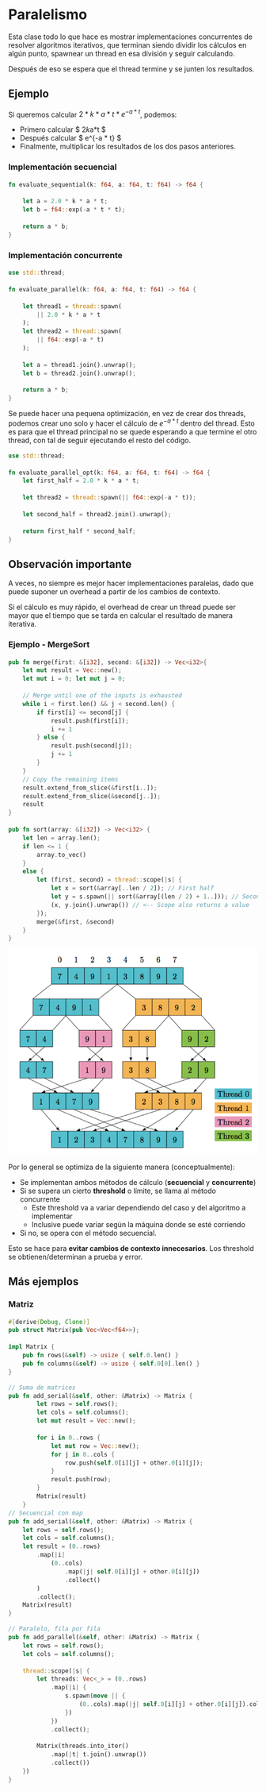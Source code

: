 # Paralelismo
Esta clase todo lo que hace es mostrar implementaciones concurrentes de resolver algoritmos iterativos, que terminan siendo dividir los cálculos en algún punto, spawnear un thread en esa división y seguir calculando.

Después de eso se espera que el thread termine y se junten los resultados.
## Ejemplo
Si queremos calcular $2*k*a*t*e^{-a * t}$, podemos:
- Primero calcular $ 2*k*a*t $
- Después calcular $ e^{-a * t} $
- Finalmente, multiplicar los resultados de los dos pasos anteriores.

### Implementación secuencial
```rust
fn evaluate_sequential(k: f64, a: f64, t: f64) -> f64 {

    let a = 2.0 * k * a * t;
    let b = f64::exp(-a * t * t);
    
    return a * b;
}
```

### Implementación concurrente
```rust
use std::thread;

fn evaluate_parallel(k: f64, a: f64, t: f64) -> f64 {

    let thread1 = thread::spawn(
        || 2.0 * k * a * t
    );
    let thread2 = thread::spawn(
        || f64::exp(-a * t)
    );

    let a = thread1.join().unwrap();
    let b = thread2.join().unwrap();

    return a * b;
}
```

Se puede hacer una pequena optimización, en vez de crear dos threads, podemos crear uno solo y hacer el cálculo de $e^{-a * t}$ dentro del thread. Esto es para que el thread principal no se quede esperando a que termine el otro thread, con tal de seguir ejecutando el resto del código.

```rust
use std::thread;

fn evaluate_parallel_opt(k: f64, a: f64, t: f64) -> f64 {
    let first_half = 2.0 * k * a * t;

    let thread2 = thread::spawn(|| f64::exp(-a * t));

    let second_half = thread2.join().unwrap();

    return first_half * second_half;
}
```

## Observación importante
A veces, no siempre es mejor hacer implementaciones paralelas, dado que puede suponer un overhead a partir de los cambios de contexto.

Si el cálculo es muy rápido, el overhead de crear un thread puede ser mayor que el tiempo que se tarda en calcular el resultado de manera iterativa.

### Ejemplo - MergeSort
```rust
pub fn merge(first: &[i32], second: &[i32]) -> Vec<i32>{
    let mut result = Vec::new();
    let mut i = 0; let mut j = 0;
    
    // Merge until one of the inputs is exhausted
    while i < first.len() && j < second.len() {
        if first[i] <= second[j] {
            result.push(first[i]);
            i += 1
        } else {
            result.push(second[j]);
            j += 1
        }
    }
    // Copy the remaining items
    result.extend_from_slice(&first[i..]);
    result.extend_from_slice(&second[j..]);
    result
}

pub fn sort(array: &[i32]) -> Vec<i32> {
    let len = array.len();
    if len <= 1 {
        array.to_vec()
    }
    else {
        let (first, second) = thread::scope(|s| {
            let x = sort(&array[..len / 2]); // First half
            let y = s.spawn(|| sort(&array[(len / 2) + 1..])); // Second half
            (x, y.join().unwrap()) // <-- Scope also returns a value
        });
        merge(&first, &second)
    }
}
```

![mergesort](mergesort.png)

Por lo general se optimiza de la siguiente manera (conceptualmente):
- Se implementan ambos métodos de cálculo (**secuencial** y **concurrente**)
- Si se supera un cierto **threshold** o límite, se llama al método concurrente
  - Este threshold va a variar dependiendo del caso y del algoritmo a implementar
  - Inclusive puede variar según la máquina donde se esté corriendo
- Si no, se opera con el método secuencial.

Esto se hace para **evitar cambios de contexto innecesarios**. Los threshold se obtienen/determinan a prueba y error.

## Más ejemplos

### Matriz
```rust
#[derive(Debug, Clone)]
pub struct Matrix(pub Vec<Vec<f64>>);

impl Matrix {
    pub fn rows(&self) -> usize { self.0.len() }
    pub fn columns(&self) -> usize { self.0[0].len() }
}
```

```rust
// Suma de matrices
pub fn add_serial(&self, other: &Matrix) -> Matrix {
        let rows = self.rows();
        let cols = self.columns();
        let mut result = Vec::new();

        for i in 0..rows {
            let mut row = Vec::new();
            for j in 0..cols {
                row.push(self.0[i][j] + other.0[i][j]);
            }
            result.push(row);
        }
        Matrix(result)
    }
// Secuencial con map
pub fn add_serial(&self, other: &Matrix) -> Matrix {
    let rows = self.rows();
    let cols = self.columns();
    let result = (0..rows)
        .map(|i|
            (0..cols)
                .map(|j| self.0[i][j] + other.0[i][j])
                .collect()
        )
        .collect();
    Matrix(result)
}
```

```rust
// Paralelo, fila por fila
pub fn add_parallel(&self, other: &Matrix) -> Matrix {
    let rows = self.rows();
    let cols = self.columns();

    thread::scope(|s| {
        let threads: Vec<_> = (0..rows)
            .map(|i| {
                s.spawn(move || {
                    (0..cols).map(|j| self.0[i][j] + other.0[i][j]).collect()
                })
            })
            .collect();

        Matrix(threads.into_iter()
            .map(|t| t.join().unwrap())
            .collect())
    })
}
```

